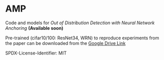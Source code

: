 # AMP
Code and models for _Out of Distribution Detection with Neural Network Anchoring_ **(Available soon)**

Pre-trained (cifar10/100: ResNet34, WRN) to reproduce experiments from the paper can be downloaded from the [Google Drive Link](https://drive.google.com/drive/folders/1Pdh693qjUsF_BUtfIQtKpV-QNVyVEA_H)

SPDX-License-Identifier: MIT
